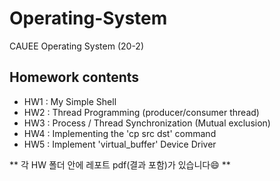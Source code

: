 # Operating-System
CAUEE Operating System (20-2)

## Homework contents
- HW1 : My Simple Shell
- HW2 : Thread Programming (producer/consumer thread)
- HW3 : Process / Thread Synchronization (Mutual exclusion)
- HW4 : Implementing the 'cp src dst' command
- HW5 : Implement 'virtual_buffer' Device Driver

** 각 HW 폴더 안에 레포트 pdf(결과 포함)가 있습니다:smile: **
